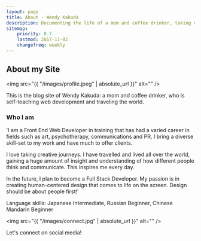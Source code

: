 ```yaml
---
layout: page
title: About - Wendy Kakuda
description: Documenting the life of a mom and coffee drinker, taking on web development and traveling the world
sitemap:
    priority: 0.7
    lastmod: 2017-11-02
    changefreq: weekly
---
```

## About my Site

<span class="image left"><img src="{{ "/images/profile.jpeg" | absolute_url }}" alt="" /></span>

This is the blog site of Wendy Kakuda: a mom and coffee drinker, who is self-teaching web development and traveling the world.

### Who I am
<div class="box">
  <p>
  'I am a Front End Web Developer in training that has had a varied career in fields such as art, psychotherapy, communications and PR. I bring a diverse skill-set to my work and have much to offer clients.
  </p>
  <p>
  I love taking creative journeys. I have travelled and lived all over the world, gaining a huge amount of insight and understanding of how different people think and communicate. This inspires me every day.
  </p>
  <p>
  In the future, I plan to become a Full Stack Developer. My passion is in creating human-centered design that comes to life on the screen.
  Design should be about people first!'
  </p>
  <p>
  Language skills: Japanese Intermediate, Russian Beginner, Chinese Mandarin Beginner
  </p>
</div>

<span class="image left"><img src="{{ "/images/connect.jpg" | absolute_url }}" alt="" /></span>

Let's connect on social media!
